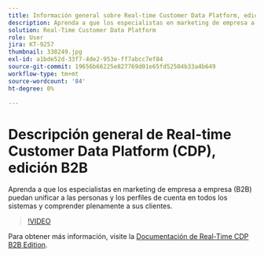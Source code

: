 ```yaml
---
title: Información general sobre Real-time Customer Data Platform, edición B2B
description: Aprenda a que los especialistas en marketing de empresa a empresa (B2B) puedan unificar a las personas y los perfiles de cuenta en todos los sistemas y comprender plenamente a sus clientes.
solution: Real-Time Customer Data Platform
role: User
jira: KT-9257
thumbnail: 338249.jpg
exl-id: a1bde52d-33f7-4de2-953e-ff7abcc7ef84
source-git-commit: 19656b66225e827769d01e65fd52504b33a4b649
workflow-type: tm+mt
source-wordcount: '84'
ht-degree: 0%

---
```


# Descripción general de Real-time Customer Data Platform (CDP), edición B2B

Aprenda a que los especialistas en marketing de empresa a empresa (B2B) puedan unificar a las personas y los perfiles de cuenta en todos los sistemas y comprender plenamente a sus clientes.

>[!VIDEO](https://video.tv.adobe.com/v/338249?quality=12&learn=on)

Para obtener más información, visite la [Documentación de Real-Time CDP B2B Edition](https://experienceleague.adobe.com/docs/experience-platform/rtcdp/b2b-overview.html).
